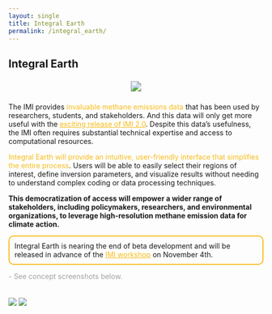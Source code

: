 ```yaml
---
layout: single
title: Integral Earth
permalink: /integral_earth/
---
```


<h2>Integral Earth</h2>
<div style = "display: flex; justify-content: center; margin: 1.5rem">
    <img src = "{{ site.baseurl }}/assets/logos/logo_dark_large.png" style = "transform: scale(1.3)"/>
</div>
<p>
    The IMI provides <span style = "color: #F7BB1A">invaluable methane emissions data</span> that has been used by researchers, students, and stakeholders. And this data will only get more useful with the <span style = "color: #F7BB1A"><a href = "/releases" style = "text-decoration: underline; color: inherit;">exciting release of IMI 2.0</a></span>. Despite this data’s usefulness, the IMI often requires substantial technical expertise and access to computational resources.
</p>
<p>
    <span style = "color: #F7BB1A">Integral Earth will provide an intuitive, user-friendly interface that simplifies the entire process</span>. Users will be able to easily select their regions of interest, define inversion parameters, and visualize results without needing to understand complex coding or data processing techniques.
</p>
<p>
<strong>
    This democratization of access will empower a wider range of stakeholders, including policymakers, researchers, and environmental organizations, to leverage high-resolution methane emission data for climate action.
    </strong>
</p>
<p style = "padding: 10px; border: solid #F7BB1A 2px; border-radius: 10px;">
    Integral Earth is nearing the end of beta development and will be released in advance of the <span style = "color: #F7BB1A"><a href = "/workshops" style = "text-decoration: underline; color: inherit;">IMI workshop</a></span> on November 4th.
</p>

<p style = "color: rgb(22,22,22); opacity: 0.4">
- See concept screenshots below.
</p>

<img src = "{{ site.baseurl }}/assets/screenshots/Dashboard – Full.png" style = "margin: 20px 0"/>
<img src = "{{ site.baseurl }}/assets/screenshots/Dashboard - Preview.png" style = "margin: 20px 0"/>
